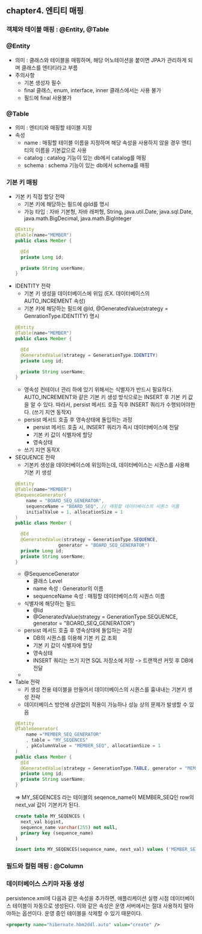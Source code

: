 ## chapter4. 엔티티 매핑
### 객체와 테이블 매핑 : @Entity, @Table
### @Entity
- 의미 : 클래스와 테이블을 매핑하며, 해당 어노테이션을 붙이면 JPA가 관리하게 되며 클래스를 엔티티라고 부름
- 주의사항
    - 기본 생성자 필수
    - final 클래스, enum, interface, inner 클래스에서는 사용 불가
    - 필드에 final 사용불가
### @Table
- 의미 : 엔티티와 매핑할 테이블 지정
- 속성
    - name : 매핑할 테이블 이름을 지정하며 해당 속성을 사용하지 않을 경우 엔티티의 이름을 기본값으로 사용
    - catalog :  catalog 기능이 있는 db에서 catalog를 매핑
    - schema : schema 기능이 있는 db에서 schema를 매핑
### 기본 키 매핑
- 기본 키 직접 할당 전략
    - 기본 키에 해당하는 필드에 @Id를 명시
    - 가능 타입 : 자바 기본형, 자바 래퍼형, String, java.util.Date, java.sql.Date, java.math.BigDecimal, java.math.BigInteger
    ```java
    @Entity
    @Table(name="MEMBER")
    public class Member {

      @Id
      private Long id;

      private String userName;
    }
    ```
- IDENTITY 전략
    - 기본 키 생성을 데이터베이스에 위임 (EX. 데이터베이스의 AUTO_INCREMENT 속성)
    - 기본 키에 해당하는 필드에 @Id, @GeneratedValue(strategy = GenrationType.IDENTITY) 명시
    ```java
    @Entity
    @Table(name="MEMBER")
    public class Member {

      @Id
      @GeneratedValue(strategy = GenerationType.IDENTITY)
      private Long id;

      private String userName;
    }
    ```
    - 영속성 컨테이너 관리 하에 있기 위해서는 식별자가 반드시 필요하다. AUTO_INCREMENT와 같은 기본 키 생성 방식으로는 INSERT 후 기본 키 값을 알 수 있다. 따라서, persist 메서드 호출 직후 INSERT 쿼리가 수행되어야한다. (쓰기 지연 동작X)
    - persist 메서드 호출 후 영속상태에 돌입하는 과정
      - persist 메서드 호출 시, INSERT 쿼리가 즉시 데이터베이스에 전달    
      - 기본 키 값이 식별자에 할당
      - 영속상태
    - 쓰기 지연 동작X
- SEQUENCE 전략
    - 기본키 생성을 데이터베이스에 위임하는데, 데이터베이스는 시퀀스를 사용해 기본 키 생성
    ```java
    @Entity
    @Table(name="MEMBER")
    @SequenceGenerator(
        name = "BOARD_SEQ_GENERATOR",
        sequenceName = "BOARD_SEQ", // 매핑할 데이터베이스의 시퀀스 이름
        initialValue = 1, allocationSize = 1
    )
    public class Member {

      @Id
      @GeneratedValue(strategy = GenerationType.SEQUENCE,
                    generator = "BOARD_SEQ_GENERATOR")
      private Long id;
      private String userName;
    }
    ```
    - @SequenceGenerator
      - 클래스 Level
      - name 속성 : Generator의 이름
      - sequenceName 속성 : 매핑할 데이터베이스의 시퀀스 이름
    - 식별자에 해당하는 필드
      - @Id
      - @GeneratedValue(strategy = GenerationType.SEQUENCE, generator = "BOARD_SEQ_GENERATOR")
    - persist 메서드 호출 후 영속상태에 돌입하는 과정
      - DB의 시퀀스를 이용해 기본 키 값 조회
      - 기본 키 값이 식별자에 할당
      - 영속상태
      - INSERT 쿼리는 쓰기 지연 SQL 저장소에 저장 -> 트랜잭션 커밋 후 DB에 전달
    -
- Table 전략
  - 키 생성 전용 테이블을 만들어서 데이터베이스의 시퀀스를 흉내내는 기본키 생성 전략
  - 데이터베이스 방언에 상관없이 적용이 가능하나 성능 상의 문제가 발생할 수 있음
  ```java
  @Entity
  @TableGenerator(
      name ="MEMBER_SEQ_GENERATOR"
      , table = "MY_SEQENCES"
      , pkColumnValue = "MEMBER_SEQ", allocationSize = 1
  )
  public class Member {
    @Id
    @GeneratedValue(strategy = GenerationType.TABLE, generator = "MEMBER_SEQ_GENERATOR")
    private Long id;
    private String userName;
  }
  ```
   => MY_SEQENCES 라는 테이블의 seqence_name이 MEMBER_SEQ인 row의 next_val 값이 기본키가 된다.
  ```sql
  create table MY_SEQENCES (
    next_val bigint,
    sequence_name varchar(255) not null,
    primary key (sequence_name)
  )

  insert into MY_SEQENCES(sequence_name, next_val) values ('MEMBER_SEQ',0)
  ```
### 필드와 컬럼 매핑 : @Column

### 데이터베이스 스키마 자동 생성
persistence.xml에 다음과 같은 속성을 추가하면, 애플리케이션 실행 시점 데이터베이스 테이블이 자동으로 생성된다. 이와 같은 속성은 운영 서버에서는 절대 사용하지 말아야하는 옵션이다. 운영 중인 테이블을 삭제할 수 있기 때문이다.
```xml
<property name="hibernate.hbm2ddl.auto" value="create" />
```

### 